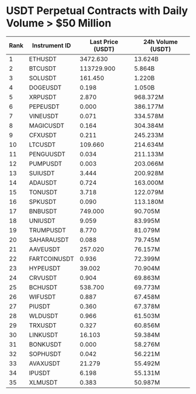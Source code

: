 # USDT Perpetual Contracts with Daily Volume > $50 Million

| Rank | Instrument ID | Last Price (USDT) | 24h Volume (USDT) |
|------|---------------|-------------------|-------------------|
| 1 | ETHUSDT | 3472.630 | 13.624B |
| 2 | BTCUSDT | 113729.900 | 5.864B |
| 3 | SOLUSDT | 161.450 | 1.220B |
| 4 | DOGEUSDT | 0.198 | 1.050B |
| 5 | XRPUSDT | 2.870 | 968.372M |
| 6 | PEPEUSDT | 0.000 | 386.177M |
| 7 | VINEUSDT | 0.071 | 334.578M |
| 8 | MAGICUSDT | 0.164 | 304.384M |
| 9 | CFXUSDT | 0.211 | 245.233M |
| 10 | LTCUSDT | 109.660 | 214.634M |
| 11 | PENGUUSDT | 0.034 | 211.133M |
| 12 | PUMPUSDT | 0.003 | 203.066M |
| 13 | SUIUSDT | 3.444 | 200.928M |
| 14 | ADAUSDT | 0.724 | 163.000M |
| 15 | TONUSDT | 3.718 | 122.079M |
| 16 | SPKUSDT | 0.090 | 113.180M |
| 17 | BNBUSDT | 749.000 | 90.705M |
| 18 | UNIUSDT | 9.059 | 83.995M |
| 19 | TRUMPUSDT | 8.770 | 81.079M |
| 20 | SAHARAUSDT | 0.088 | 79.745M |
| 21 | AAVEUSDT | 257.020 | 76.157M |
| 22 | FARTCOINUSDT | 0.936 | 72.399M |
| 23 | HYPEUSDT | 39.002 | 70.904M |
| 24 | CRVUSDT | 0.904 | 69.863M |
| 25 | BCHUSDT | 538.700 | 69.773M |
| 26 | WIFUSDT | 0.887 | 67.458M |
| 27 | PIUSDT | 0.360 | 67.378M |
| 28 | WLDUSDT | 0.966 | 61.503M |
| 29 | TRXUSDT | 0.327 | 60.856M |
| 30 | LINKUSDT | 16.103 | 59.384M |
| 31 | BONKUSDT | 0.000 | 58.276M |
| 32 | SOPHUSDT | 0.042 | 56.221M |
| 33 | AVAXUSDT | 21.279 | 55.492M |
| 34 | IPUSDT | 6.198 | 55.131M |
| 35 | XLMUSDT | 0.383 | 50.987M |
